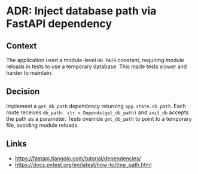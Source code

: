 # ADR: Inject database path via FastAPI dependency

## Context
The application used a module-level `DB_PATH` constant, requiring module reloads in tests to use a temporary database. This made tests slower and harder to maintain.

## Decision
Implement a `get_db_path` dependency returning `app.state.db_path`. Each route receives `db_path: str = Depends(get_db_path)` and `init_db` accepts the path as a parameter. Tests override `get_db_path` to point to a temporary file, avoiding module reloads.

## Links
- https://fastapi.tiangolo.com/tutorial/dependencies/
- https://docs.pytest.org/en/latest/how-to/tmp_path.html
